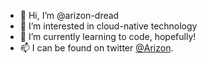 - 👋 Hi, I’m @arizon-dread
- 👀 I’m interested in cloud-native technology
- 🌱 I’m currently learning to code, hopefully! 
- 📫 I can be found on twitter [@Arizon](https://twitter.com/Arizon). 

<!---
arizon-dread/arizon-dread is a ✨ special ✨ repository because its `README.md` (this file) appears on your GitHub profile.
You can click the Preview link to take a look at your changes.
--->
